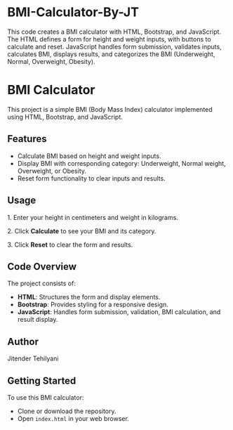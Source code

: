 # BMI-Calculator-By-JT
This code creates a BMI calculator with HTML, Bootstrap, and JavaScript. The HTML defines a form for height and weight inputs, with buttons to calculate and reset. JavaScript handles form submission, validates inputs, calculates BMI, displays results, and categorizes the BMI (Underweight, Normal, Overweight, Obesity).

<h1>BMI Calculator</h1>

<p>This project is a simple BMI (Body Mass Index) calculator implemented using HTML, Bootstrap, and JavaScript.</p>

<h2>Features</h2>
<ul>
    <li>Calculate BMI based on height and weight inputs.</li>
    <li>Display BMI with corresponding category: Underweight, Normal weight, Overweight, or Obesity.</li>
    <li>Reset form functionality to clear inputs and results.</li>
</ul>

<h2>Usage</h2>
<p>1. Enter your height in centimeters and weight in kilograms.</p>
<p>2. Click <strong>Calculate</strong> to see your BMI and its category.</p>
<p>3. Click <strong>Reset</strong> to clear the form and results.</p>

<h2>Code Overview</h2>
<p>The project consists of:</p>
<ul>
    <li><strong>HTML</strong>: Structures the form and display elements.</li>
    <li><strong>Bootstrap</strong>: Provides styling for a responsive design.</li>
    <li><strong>JavaScript</strong>: Handles form submission, validation, BMI calculation, and result display.</li>
</ul>

<h2>Author</h2>
<p>Jitender Tehilyani</p>

<h2>Getting Started</h2>
<p>To use this BMI calculator:</p>
<ul>
    <li>Clone or download the repository.</li>
    <li>Open <code>index.html</code> in your web browser.</li>
</ul>
